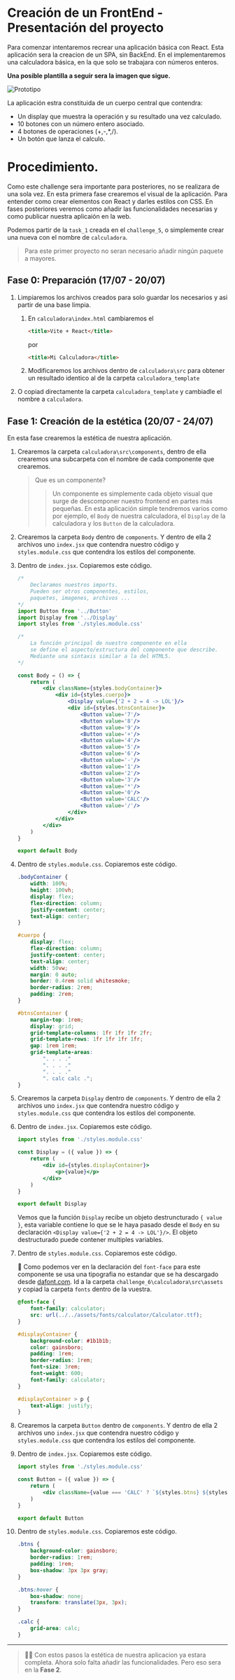 # Creación de un FrontEnd - Presentación del proyecto

Para comenzar intentaremos recrear una aplicación básica con React. Esta aplicación sera la creacion de un SPA, sin BackEnd. En el implementaremos una calculadora básica, en la que solo se trabajara con números enteros.

**Una posible plantilla a seguir sera la imagen que sigue.**

![Prototipo](calc.png)

La aplicación estra constituida de un cuerpo central que contendra:
- Un display que muestra la operación y su resultado una vez calculado.
- 10 botones con un número entero asociado.
- 4 botones de operaciones (+,-,*,/).
- Un botón que lanza el calculo.

# Procedimiento.

Como este challenge sera importante para posteriores, no se realizara de una sola vez. En esta primera fase crearemos el visual de la aplicación. Para entender como crear elementos con React y darles estilos con CSS. En fases posteriores veremos como añadir las funcionalidades necesarias y como publicar nuestra aplicaión en la web.

Podemos partir de la `task_1` creada en el `challenge_5`, o simplemente crear una nueva con el nombre de `calculadora`.

> Para este primer proyecto no seran necesario añadir ningún paquete a mayores.

## Fase 0: Preparación (17/07 - 20/07)

1. Limpiaremos los archivos creados para solo guardar los necesarios y asi partir de una base limpia.
    1. En `calculadora\index.html` cambiaremos el

        ```html
        <title>Vite + React</title>
        ```
        por
        ```html
        <title>Mi Calculadora</title>
        ```
    2. Modificaremos los archivos dentro de `calculadora\src` para obtener un resultado identico al de la carpeta `calculadora_template`
2. O copiad directamente la carpeta `calculadora_template` y cambiadle el nombre a `calculadora`.

## Fase 1: Creación de la estética (20/07 - 24/07)
En esta fase crearemos la estética de nuestra aplicación.

1. Crearemos la carpeta `calculadora\src\components`, dentro de ella crearemos una subcarpeta con el nombre de cada componente que crearemos.

    > Que es un componente?
    >> Un componente es simplemente cada objeto visual que surge de descomponer nuestro frontend en partes más pequeñas. En esta aplicación simple tendremos varios como por ejemplo, el `Body` de nuestra calculadora, el `Display` de la calculadora y los `Button` de la calculadora.

2. Crearemos la carpeta `Body` dentro de `components`. Y dentro de ella 2 archivos uno `index.jsx` que contendra nuestro código y `styles.module.css` que contendra los estilos del componente.

3. Dentro de `index.jsx`. Copiaremos este código.

    ```jsx
    /*
        Declaramos nuestros imports.
        Pueden ser otros componentes, estilos,
        paquetes, imagenes, archivos ...
    */
    import Button from '../Button'
    import Display from '../Display'
    import styles from './styles.module.css'

    /*
        La función principal de nuestro componente en ella
        se define el aspecto/estructura del componente que describe.
        Mediante una sintaxis similar a la del HTML5.
    */

    const Body = () => {
        return (
            <div className={styles.bodyContainer}>
                <div id={styles.cuerpo}>
                    <Display value={'2 + 2 = 4 -> LOL'}/>
                    <div id={styles.btnsContainer}>
                        <Button value='7'/>
                        <Button value='8'/>
                        <Button value='9'/>
                        <Button value='+'/>
                        <Button value='4'/>
                        <Button value='5'/>
                        <Button value='6'/>
                        <Button value='-'/>
                        <Button value='1'/>
                        <Button value='2'/>
                        <Button value='3'/>
                        <Button value='*'/>
                        <Button value='0'/>
                        <Button value='CALC'/>
                        <Button value='/'/>
                    </div>
                </div>
            </div>
        )
    }

    export default Body
    ```

4. Dentro de `styles.module.css`. Copiaremos este código.

    ```css
    .bodyContainer {
        width: 100%;
        height: 100vh;
        display: flex;
        flex-direction: column;
        justify-content: center;
        text-align: center;
    }

    #cuerpo {
        display: flex;
        flex-direction: column;
        justify-content: center;
        text-align: center;
        width: 50vw;
        margin: 0 auto;
        border: 0.4rem solid whitesmoke;
        border-radius: 2rem;
        padding: 2rem;
    }

    #btnsContainer {
        margin-top: 1rem;
        display: grid;
        grid-template-columns: 1fr 1fr 1fr 2fr;
        grid-template-rows: 1fr 1fr 1fr 1fr;
        gap: 1rem 1rem;
        grid-template-areas:
            ". . . ."
            ". . . ."
            ". . . ."
            ". calc calc .";
    }
    ```

5. Crearemos la carpeta `Display` dentro de `components`. Y dentro de ella 2 archivos uno `index.jsx` que contendra nuestro código y `styles.module.css` que contendra los estilos del componente.

6. Dentro de `index.jsx`. Copiaremos este código.

    ```jsx
    import styles from './styles.module.css'

    const Display = ({ value }) => {
        return (
            <div id={styles.displayContainer}>
                <p>{value}</p>
            </div>
        )
    }

    export default Display
    ```
    Vemos que la función `Display` recibe un objeto destruncturado `{ value }`, esta variable contiene lo que se le haya pasado desde el `Body` en su declaración `<Display value={'2 + 2 = 4 -> LOL'}/>`. El objeto destructurado puede contener multiples variables.

7. Dentro de `styles.module.css`. Copiaremos este código.

    :children_crossing: Como podemos ver en la declaración del `font-face` para este componente se usa una tipografia no estandar que se ha descargado desde [dafont.com](https://www.dafont.com/fr/calculator.font). Id a la carpeta `challenge_6\calculadora\src\assets` y copiad la carpeta `fonts` dentro de la vuestra.

    ```css
    @font-face {
        font-family: calculator;
        src: url(../../assets/fonts/calculator/Calculator.ttf);
    }

    #displayContainer {
        background-color: #1b1b1b;
        color: gainsboro;
        padding: 1rem;
        border-radius: 1rem;
        font-size: 3rem;
        font-weight: 600;
        font-family: calculator;
    }

    #displayContainer > p {
        text-align: justify;
    }
    ```

8. Crearemos la carpeta `Button` dentro de `components`. Y dentro de ella 2 archivos uno `index.jsx` que contendra nuestro código y `styles.module.css` que contendra los estilos del componente.

9. Dentro de `index.jsx`. Copiaremos este código.

    ```jsx
    import styles from './styles.module.css'

    const Button = ({ value }) => {
        return (
            <div className={value === 'CALC' ? `${styles.btns} ${styles.calc}` : styles.btns}>{value}</div>
        )
    }

    export default Button
    ```

10. Dentro de `styles.module.css`. Copiaremos este código.

    ```css
    .btns {
        background-color: gainsboro;
        border-radius: 1rem;
        padding: 1rem;
        box-shadow: 3px 3px gray;
    }

    .btns:hover {
        box-shadow: none;
        transform: translate(3px, 3px);
    }

    .calc {
        grid-area: calc;
    }
    ```

---

> :tada::rocket: Con estos pasos la estética de nuestra aplicacion ya estara completa. Ahora solo falta añadir las funcionalidades. Pero eso sera en la **Fase 2**.